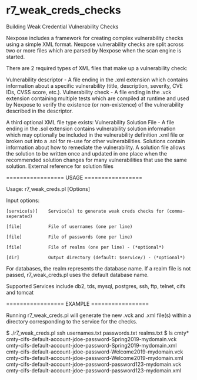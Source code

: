 # r7_weak_creds_checks
Building Weak Credential Vulnerability Checks

Nexpose includes a framework for creating complex vulnerability checks using a simple XML format. 
Nexpose vulnerability checks are split across two or more files which are parsed by Nexpose when the scan engine is started.

There are 2 required types of XML files that make up a vulnerability check:

Vulnerability descriptor - A file ending in the .xml extension which contains information about a specific vulnerability (title, description, severity, CVE IDs, CVSS score, etc.).
Vulnerability check - A file ending in the .vck extension containing multiple tests which are compiled at runtime and used by Nexpose to verify the existence (or non-existence) of the vulnerability described in the descriptor.

A third optional XML file type exists:
Vulnerability Solution File - A file ending in the .sol extension contains vulnerability solution information which may optionally be included in the vulnerability definition .xml file or broken out into a .sol for re-use for other vulnerabilities. Solutions contain information about how to remediate the vulnerability. A solution file allows the solution to be written once and updated in one place when the recommended solution changes for many vulnerabilities that use the same solution.
External reference for solution files

================= USAGE =================

Usage: r7_weak_creds.pl [Options]

Input options:
    
    [service(s)]    Service(s) to generate weak creds checks for (comma-seperated)
    
    [file]          File of usernames (one per line)
    
    [file]          File of passwords (one per line)
    
    [file]          File of realms (one per line) - (*optional*)
    
    [dir]           Output directory (default: $service/) - (*optional*)

For databases, the realm represents the database name. 
If a realm file is not passed, r7_weak_creds.pl uses the default database name.

Supported Services include db2, tds, mysql, postgres, ssh, ftp, telnet, cifs and tomcat

================= EXAMPLE =================

Running r7_weak_creds.pl will generate the new .vck and .xml file(s) within a directory corresponding to the service for the checks.

$ ./r7_weak_creds.pl ssh usernames.txt passwords.txt realms.txt 
$ ls cmty*
cmty-cifs-default-account-jdoe-password-Spring2019-mydomain.vck
cmty-cifs-default-account-jdoe-password-Spring2019-mydomain.xml
cmty-cifs-default-account-jdoe-password-Welcome2019-mydomain.vck
cmty-cifs-default-account-jdoe-password-Welcome2019-mydomain.xml
cmty-cifs-default-account-jdoe-password-password123-mydomain.vck
cmty-cifs-default-account-jdoe-password-password123-mydomain.xml
